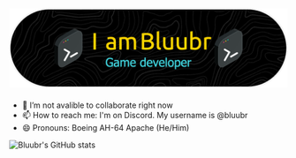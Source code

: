 ![Header](./banner.png)
- 
- 💞️ I’m not avalible to collaborate right now
- 📫 How to reach me: I'm on Discord. My username is @bluubr
- 😄 Pronouns: Boeing AH-64 Apache (He/Him)


![Bluubr's GitHub stats](https://github-readme-stats.vercel.app/api?username=Bluubr&show_icons=true&theme=radical)

